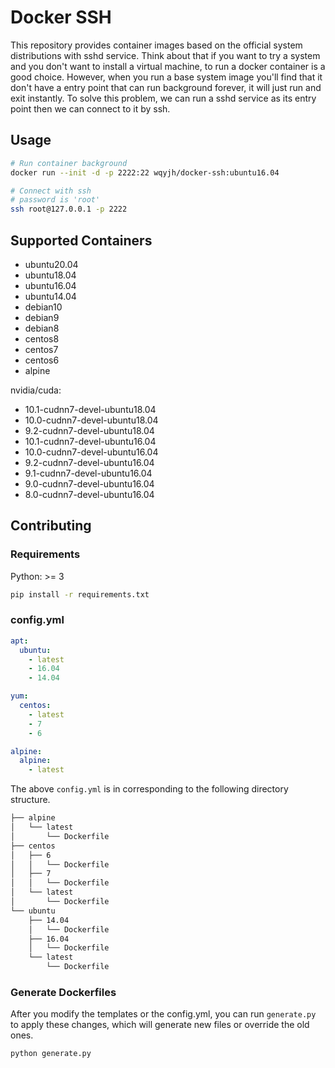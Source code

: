 # Docker SSH

This repository provides container images based on the official system distributions
with sshd service.
Think about that if you want to try a system and you don't want to install a virtual
machine, to run a docker container is a good choice.
However, when you run a base system image you'll find that it don't have a entry point
that can run background forever, it will just run and exit instantly.
To solve this problem, we can run a sshd service as its entry point
then we can connect to it by ssh.


## Usage

```bash
# Run container background
docker run --init -d -p 2222:22 wqyjh/docker-ssh:ubuntu16.04

# Connect with ssh
# password is 'root'
ssh root@127.0.0.1 -p 2222
```


## Supported Containers

- ubuntu20.04
- ubuntu18.04
- ubuntu16.04
- ubuntu14.04
- debian10
- debian9
- debian8
- centos8
- centos7
- centos6
- alpine

nvidia/cuda:
- 10.1-cudnn7-devel-ubuntu18.04
- 10.0-cudnn7-devel-ubuntu18.04
- 9.2-cudnn7-devel-ubuntu18.04
- 10.1-cudnn7-devel-ubuntu16.04
- 10.0-cudnn7-devel-ubuntu16.04
- 9.2-cudnn7-devel-ubuntu16.04
- 9.1-cudnn7-devel-ubuntu16.04
- 9.0-cudnn7-devel-ubuntu16.04
- 8.0-cudnn7-devel-ubuntu16.04


## Contributing

### Requirements

Python: >= 3

```bash
pip install -r requirements.txt
```

### config.yml

```yaml
apt:
  ubuntu:
    - latest
    - 16.04
    - 14.04

yum:
  centos:
    - latest
    - 7
    - 6

alpine:
  alpine:
    - latest
```

The above `config.yml` is in corresponding to the following directory structure.

```bash
├── alpine
│   └── latest
│       └── Dockerfile
├── centos
│   ├── 6
│   │   └── Dockerfile
│   ├── 7
│   │   └── Dockerfile
│   └── latest
│       └── Dockerfile
└── ubuntu
    ├── 14.04
    │   └── Dockerfile
    ├── 16.04
    │   └── Dockerfile
    └── latest
        └── Dockerfile
```

### Generate Dockerfiles

After you modify the templates or the config.yml, you can run `generate.py` to apply these changes, 
which will generate new files or override the old ones.

```bash
python generate.py
```
